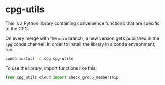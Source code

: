 # cpg-utils

This is a Python library containing convenience functions that are specific to the CPG.

On every merge with the `main` branch, a new version gets published in the `cpg` conda
channel. In order to install the library in a conda environment, run:

```bash
conda install -c cpg cpg-utils
```

To use the library, import functions like this:

```python
from cpg_utils.cloud import check_group_membership
```

